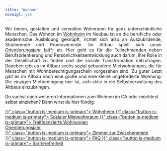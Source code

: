 ```yaml
---
title: "Wohnen"
novoigl: yes
---
```


<p style="text-align:justify">
Wir bieten, gestalten und verwalten Wohnraum für ganz unterschiedliche Menschen.
Das Wohnen im <a href="/wohnheim">Wohnheim</a> im Neubau ist an die berufliche oder akademische Ausbildung geknüpft, richtet
sich also an Auszubildende, Studierende und Promovierende.
Im Altbau spielt sich unser <a href="/orientierungsjahr">Orientierungsjahr falt*r</a> ab. Hier geht es für die
Teilnehmenden neben Berufsorientierung und Persönlichkeitsentwicklung auch darum, ihre Rolle in der Gesellschaft zu
finden und die soziale Transformation mitzutragen.
Daneben gibt es im Altbau sechs sozial gebundene Mietwohnungen, die für Menschen mit Wohnberechtigungsschein vorgesehen sind.
Zu guter Letzt gibt es im Altbau noch eine große und eine kleine ungeförderte Wohnung. Die einzigen Mietbedingung hier
ist, sich aktiv in die Selbstverwaltung des Altbaus einzubringen.
</p>

Du suchst nach weiteren Informationen zum Wohnen im CA oder möchtest selbst einziehen?
Dann wirst du hier fündig:

<div class="buttons is-centered">
    <a href="{{< relref "/wohnheim" >}}" class="button is-medium is-primary">
        <span class="icon">
            <i class="icon-home"></i>
        </span>
        <span>Wohnheim</span>
    </a>
    <a href="{{< relref "/sozialer_mietwohnraum" >}}" class="button is-medium is-primary">
        <span class="icon">
            <i class="icon-home"></i>
        </span>
        <span>Sozialer Mietwohnraum</span>
    </a>
    <a href="{{< relref "/freifinanzierte_wohnungen" >}}" class="button is-medium is-primary">
        <span class="icon">
            <i class="icon-home"></i>
        </span>
        <span>Freifinanzierte Wohnungen</span>
    </a>
</div>

<div class="buttons is-centered">
    <a href="https://faltr.de/" target="_blank" class="button is-medium is-primary">
        <span class="icon">
            <i class="icon-home"></i>
        </span>
        <span>Orientierungsjahr</span>
    </a>
</div>
<div class="buttons is-centered">
    <a href={{< relref "/befristete_zimmer" >}}" class="button is-medium is-primary">
        <span class="icon">
            <i class="icon-home"></i>
        </span>
        <span>Zimmer zur Zwischenmiete</span>
    </a>
</div>

<div class="buttons is-centered">
    <a href="{{< relref "/faq" >}}" class="button is-medium is-primary">
        <span class="icon">
            <i class="icon-help"></i>
        </span>
        <span>FAQ</span>
    </a>
    <a href="{{< relref "/barrierefreiheit" >}}" class="button is-medium is-primary">
        <span class="icon">
            <i class="icon-wheelchair"></i>
        </span>
        <span>Barrierefreiheit</span>
    </a>
</div>
